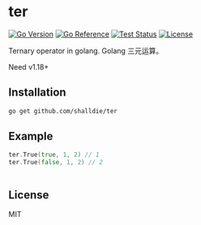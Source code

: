 # ter

[![Go Version](https://img.shields.io/github/go-mod/go-version/shalldie/ter?label=go&logo=go&style=flat-square)](https://github.com/shalldie/ter)
[![Go Reference](https://pkg.go.dev/badge/github.com/shalldie/ter.svg)](https://pkg.go.dev/github.com/shalldie/ter)
[![Test Status](https://img.shields.io/github/actions/workflow/status/shalldie/ter/ci.yml?branch=master&label=test&logo=github&style=flat-square)](https://github.com/shalldie/ter/actions)
[![License](https://img.shields.io/github/license/shalldie/ter?logo=github&style=flat-square)](https://github.com/shalldie/ter)

Ternary operator in golang. Golang 三元运算。

Need v1.18+

## Installation

```bash
go get github.com/shalldie/ter
```

## Example

```go
ter.True(true, 1, 2) // 1
ter.True(false, 1, 2) // 2
```

```go

```

## License

MIT
